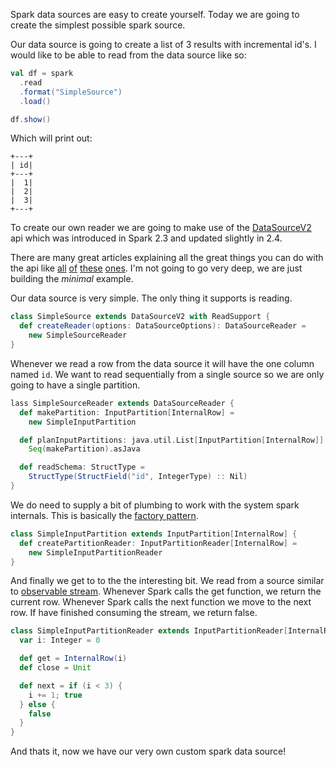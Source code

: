 Spark data sources are easy to create yourself. Today we are going to create the simplest possible spark source. 

Our data source is going to create a list of 3 results with incremental id's. I would like to be able to read from the data source like so:

``` scala
val df = spark
  .read
  .format("SimpleSource")
  .load()

df.show()
```

Which will print out:

```
+---+
| id|
+---+
|  1|
|  2|
|  3|
+---+
```


To create our own reader we are going to make use of the [DataSourceV2](https://spark.apache.org/docs/2.4.0/api/scala/#org.apache.spark.sql.sources.v2.DataSourceV2) api which was introduced in Spark 2.3 and updated slightly in 2.4. 

There are many great articles explaining all the great things you can do with the api like [all](https://databricks.com/session/apache-spark-data-source-v2) [of](http://blog.madhukaraphatak.com/spark-datasource-v2-part-1/) [these](https://developer.ibm.com/code/2018/04/16/introducing-apache-spark-data-sources-api-v2/) [ones](https://issues.apache.org/jira/browse/SPARK-15689). I'm not going to go very deep, we are just building the *minimal* example. 

Our data source is very simple. The only thing it supports is reading.

```scala
class SimpleSource extends DataSourceV2 with ReadSupport {
  def createReader(options: DataSourceOptions): DataSourceReader =
    new SimpleSourceReader
}
```

Whenever we read a row from the data source it will have the one column named `id`. We want to read sequentially from a single source so we are only going to have a single partition.

```scala
lass SimpleSourceReader extends DataSourceReader {
  def makePartition: InputPartition[InternalRow] =
    new SimpleInputPartition

  def planInputPartitions: java.util.List[InputPartition[InternalRow]] =
    Seq(makePartition).asJava

  def readSchema: StructType =
    StructType(StructField("id", IntegerType) :: Nil)
}
```

We do need to supply a bit of plumbing to work with the system spark internals. This is basically the [factory pattern](https://en.wikipedia.org/wiki/Factory_method_pattern).

```scala
class SimpleInputPartition extends InputPartition[InternalRow] {
  def createPartitionReader: InputPartitionReader[InternalRow] =
    new SimpleInputPartitionReader
}
```

And finally we get to to the the interesting bit. We read from a source similar to [observable stream](http://reactivex.io/documentation/observable.html). Whenever Spark calls the get function, we return the current row. Whenever Spark calls the next function we move to the next row. If have finished consuming the stream, we return false.

```scala
class SimpleInputPartitionReader extends InputPartitionReader[InternalRow] {
  var i: Integer = 0

  def get = InternalRow(i)
  def close = Unit

  def next = if (i < 3) {
    i += 1; true
  } else {
    false
  }
}
```

And thats it, now we have our very own custom spark data source!
